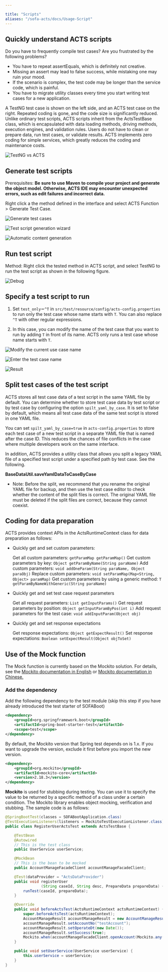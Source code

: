 ```yaml
---

title: "Scripts"
aliases: "/sofa-acts/docs/Usage-Script"
---
```


## Quickly understand ACTS scripts

Do you have to frequently compile test cases? Are you frustrated by the following problems?

* You have to repeat assertEquals, which is definitely not creative.
* Missing an assert may lead to false success, while mistaking one may ruin your mood.
* If the scenario is complex, the test code may be longer than the service code, which is painful.
* You have to migrate utility classes every time you start writing test cases for a new application.

A TestNG test case is shown on the left side, and an ACTS test case on the right. Repeated coding is gone, and the code size is significantly reduced. Unlike ordinary test scripts, ACTS scripts inherit from the ActsTestBase class, which is encapsulated with data loading methods, driving methods, execution engines, and validation rules. Users do not have to clean or prepare data, run test cases, or validate results. ACTS implements zero coding for simple services, which greatly reduces the coding and maintenance costs.

![TestNG vs ACTS](testng-vs-acts.png)

## Generate test scripts

Prerequisites: __Be sure to use Maven to compile your project and generate the object model. Otherwise, ACTS IDE may encounter unexpected errors, such as edit failures and incorrect data.__

Right click a the method defined in the interface and select ACTS Function > Generate Test Case.

![Generate test cases](generate-test-case.png)

![Test script generation wizard](test-script-generation.png)

![Automatic content generation](generated-data.png)

## Run test script

Method: Right click the tested method in ACTS script, and select TestNG to run the test script as shown in the following figure.

![Debug](debug.png)

## Specify a test script to run

1. Set `test_only＝^T` in `src/test/resource/config/acts-config.properties` to run only the test case whose name starts with `T`. You can also replace `^T` with other regular expressions.

2. In this case, you can modify the name of the test case that you want to run by adding `T` in front of its name. ACTS only runs a test case whose name starts with `T`.

![Modify the current use case name](change-case-name.png)

![Enter the test case name](enter-case-name.png)

![Result](result.png)

## Split test cases of the test script

ACTS stores all test case data of a test script in the same YAML file by default. You can determine whether to store test case data by test script or by test case by configuring the option `spilt_yaml_by_case`.
It is set to false by default, which means all test case data of the same test script is stored in one YAML file.

You can set `spilt_yaml_by_case=true` in `acts-config.properties` to store each test case of a new test script in a separate YAML file that is named after the case ID. This reduces the chances of file conflicts in the case where multiple developers work on the same interface.

In addition, ACTS provides a utility class that allows you split a legacy YAML file of a specified test script under a specified path by test case. See the following.

  __BaseDataUtil.saveYamlDataToCaseByCase__

* Note: Before the split, we recommend that you rename the original YAML file for backup, and then use the test case editor to check whether the content of the split files is correct. The original YAML file must be deleted if the split files are correct, because they cannot coexist.

## Coding for data preparation

ACTS provides context APIs in the ActsRuntimeContext class for data preparation as follows:

* Quickly get and set custom parameters:

   Get all custom parameters: `getParamMap getParamMap()`
Get custom parameters by key: `Object getParamByName(String paraName)`
Add custom parameters: `void addOneParam(String paraName, Object paraObj)`
Replace custom parameters: `void setParamMap(Map<String, Object> paramMap)`
Get custom parameters by using a generic method: `T getParamByNameWithGeneric(String paraName)`

* Quickly get and set test case request parameters

   Get all request parameters: `List getInputParams()`
Get request parameters by position: `Object getInputParamByPos(int i)`
Add request parameters for the test case: `void addInputParam(Object obj)`

* Quickly get and set response expectations

   Get response expectations: `Object getExpectResult()`
Set response expectations: `Boolean setExpectResult(Object objToSet)`

## Use of the Mock function

The Mock function is currently based on the Mockito solution. For details, see the [Mockito documentation in English](https://static.javadoc.io/org.mockito/mockito-core/2.18.3/org/mockito/Mockito.html) or [Mockito documentation in Chinese.](https://github.com/hehonghui/mockito-doc-zh)

### Add the dependency

Add the following dependency to the test module (skip this step if you have already introduced the test starter of SOFABoot)

```xml
<dependency>
    <groupId>org.springframework.boot</groupId>
    <artifactId>spring-boot-starter-test</artifactId>
    <scope>test</scope>
</dependency>
```

By default, the Mockito version that Spring test depends on is 1.x. If you want to upgrade the version, exclude it first before you import the new version.

```xml
<dependency>
    <groupId>org.mockito</groupId>
    <artifactId>mockito-core</artifactId>
    <version>2.18.3</version>
</dependency>
```

__Mockito__ is used for stubbing during testing. You can use it to specify the value to be returned by a specific method of a class under a certain condition. The Mockito library enables object mocking, verification and stubbing. The sample code is as follows:

```java
@SpringBootTest(classes = SOFABootApplication.class)
@TestExecutionListeners(listeners = MockitoTestExecutionListener.class)
public class RegisterUserActsTest extends ActsTestBase {

    @TestBean
    @Autowired
    // This is the test class
    public UserService userService;

    @MockBean
    // This is the bean to be mocked
    public AccountManageFacadeClient accountManageFacadeClient;

    @Test(dataProvider = "ActsDataProvider")
    public void registerUser
                (String caseId, String desc, PrepareData prepareData) {
        runTest(caseId, prepareData);
    }

    @Override
    public void beforeActsTest(ActsRuntimeContext actsRuntimeContext) {
        super.beforeActsTest(actsRuntimeContext);
        AccountManageResult accountManageResult = new AccountManageResult();
        accountManageResult.setAccountNo("testAccount");
        accountManageResult.setOperateDt(new Date());
        accountManageResult.setSuccess(true);
        Mockito.when(accountManageFacadeClient.openAccount(Mockito.any(NormalOpenAccountRequest.class))).thenReturn(accountManageResult);
    }

    public void setUserService(UserService userService) {
        this.userService = userService;
    }
}
```
